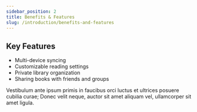 ```yaml
---
sidebar_position: 2
title: Benefits & Features
slug: /introduction/benefits-and-features
---
```


## Key Features

- Multi-device syncing
- Customizable reading settings
- Private library organization
- Sharing books with friends and groups

Vestibulum ante ipsum primis in faucibus orci luctus et ultrices posuere cubilia curae;
Donec velit neque, auctor sit amet aliquam vel, ullamcorper sit amet ligula.